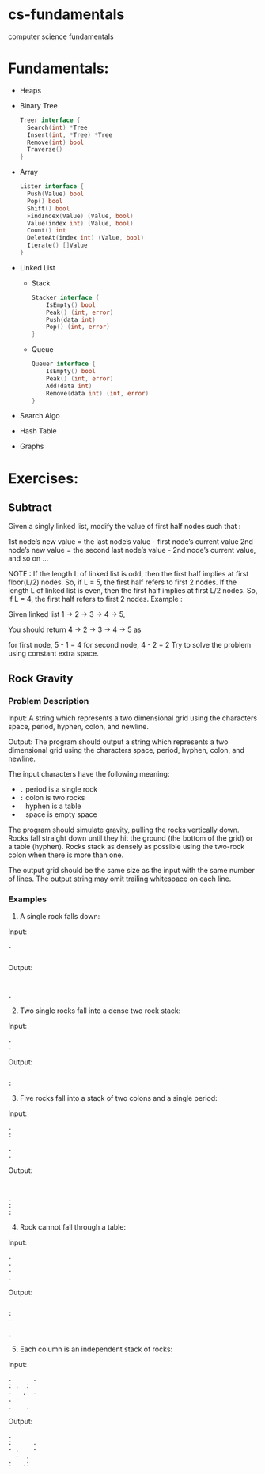 # cs-fundamentals
computer science fundamentals

# Fundamentals:
* Heaps
* Binary Tree  
  ```go
  Treer interface {
  	Search(int) *Tree
  	Insert(int, *Tree) *Tree
  	Remove(int) bool
  	Traverse()
  }
  ```
* Array
  ```go
  Lister interface {
  	Push(Value) bool
  	Pop() bool
  	Shift() bool
  	FindIndex(Value) (Value, bool)
  	Value(index int) (Value, bool)
  	Count() int
  	DeleteAt(index int) (Value, bool)
  	Iterate() []Value
  }
  ```
* Linked List

  * Stack
    ```go
    Stacker interface {
    	IsEmpty() bool
    	Peak() (int, error)
    	Push(data int)
    	Pop() (int, error)
    }
    ```

  * Queue
    ```go
    Queuer interface {
    	IsEmpty() bool
    	Peak() (int, error)
    	Add(data int)
    	Remove(data int) (int, error)
    }
    ```
* Search Algo
* Hash Table
* Graphs

# Exercises:

## Subtract

Given a singly linked list, modify the value of first half nodes such that :

1st node’s new value = the last node’s value - first node’s current value
2nd node’s new value = the second last node’s value - 2nd node’s current value,
and so on …

 NOTE :
If the length L of linked list is odd, then the first half implies at first floor(L/2) nodes. So, if L = 5, the first half refers to first 2 nodes.
If the length L of linked list is even, then the first half implies at first L/2 nodes. So, if L = 4, the first half refers to first 2 nodes.
Example :

Given linked list 1 -> 2 -> 3 -> 4 -> 5,

You should return 4 -> 2 -> 3 -> 4 -> 5
as

for first node, 5 - 1 = 4
for second node, 4 - 2 = 2
Try to solve the problem using constant extra space.




## Rock Gravity

### Problem Description

Input:  A string which represents a two dimensional grid using the characters space, period, hyphen, colon, and newline.

Output:  The program should output a string which represents a two dimensional grid using the characters space, period, hyphen, colon, and newline.

The input characters have the following meaning:

- `.` period is a single rock
- `:` colon is two rocks
- `-` hyphen is a table
- ` ` space is empty space

The program should simulate gravity, pulling the rocks vertically down.  Rocks fall straight down until they hit the ground (the bottom of the grid) or a table (hyphen).  Rocks stack as densely as possible using the two-rock colon when there is more than one.

The output grid should be the same size as the input with the same number of lines.  The output string may omit trailing whitespace on each line.

### Examples

1. A single rock falls down:

Input:
```
.


```
Output:
```


.
```

2. Two single rocks fall into a dense two rock stack:

Input:
```
.
.
```
Output:
```

:
```

3. Five rocks fall into a stack of two colons and a single period:

Input:
```
.
:

.
.
```
Output:
```


.
:
:
```

4. Rock cannot fall through a table:

Input:
```
.
.
-
.

```
Output:
```

:
-

.
```

5. Each column is an independent stack of rocks:

Input:
```
.      .
: .  :
-   .  -
. -
.    .
```
Output:
```
.
:      .
- .    -
  -  .
:   .:
```

